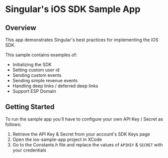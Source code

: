# Singular's iOS SDK Sample App

## Overview
This app demonstrates Singular's best practices for implementing the iOS SDK.

This sample contains examples of:

- Initializing the SDK
- Setting custom user id
- Sending custom events
- Sending simple revenue events
- Handling deep links / deferred deep links
- Support ESP Domain

## Getting Started
To run the sample app you'll have to configure your own API Key / Secret as follows:

1. Retrieve the API Key & Secret from your account's SDK Keys page
2. Open the ios-sample-app project in XCode
3. Go to the Constants.h file and replace the values of `APIKEY` & `SECRET` with your credentials
